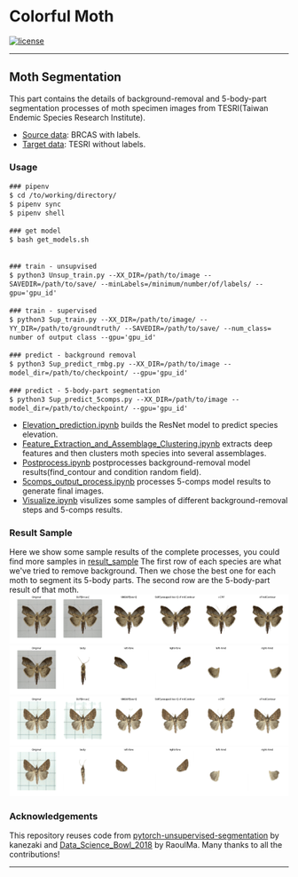 # Colorful Moth
[![license](https://img.shields.io/github/license/mashape/apistatus.svg)](LICENSE)






---
## Moth Segmentation
This part contains the details of background-removal and 5-body-part segmentation processes of moth specimen images from TESRI(Taiwan Endemic Species Research Institute).

 - [Source data](data/brcas/): BRCAS with labels.
 - [Target data](data/tesri/): TESRI without labels.

### Usage
```
### pipenv
$ cd /to/working/directory/
$ pipenv sync
$ pipenv shell
  
### get model
$ bash get_models.sh


### train - unsupvised
$ python3 Unsup_train.py --XX_DIR=/path/to/image --SAVEDIR=/path/to/save/ --minLabels=/minimum/number/of/labels/ --gpu='gpu_id'

### train - supervised
$ python3 Sup_train.py --XX_DIR=/path/to/image/ --YY_DIR=/path/to/groundtruth/ --SAVEDIR=/path/to/save/ --num_class= number of output class --gpu='gpu_id'

### predict - background removal
$ python3 Sup_predict_rmbg.py --XX_DIR=/path/to/image --model_dir=/path/to/checkpoint/ --gpu='gpu_id'

### predict - 5-body-part segmentation
$ python3 Sup_predict_5comps.py --XX_DIR=/path/to/image --model_dir=/path/to/checkpoint/ --gpu='gpu_id'
```
 - [Elevation_prediction.ipynb](Elevation_prediction.ipynb) builds the ResNet model to predict species elevation.
 - [Feature_Extraction_and_Assemblage_Clustering.ipynb](Feature_Extraction_and_Assemblage_Clustering.ipynb) extracts deep features and then clusters moth species into several assemblages.
 - [Postprocess.ipynb](Postprocess.ipynb) postprocesses background-removal model results(find_contour and condition random field).
 - [5comps_output_process.ipynb](5comps_output_process.ipynb) processes 5-comps model results to generate final images.
 - [Visualize.ipynb](Visualize.ipynb) visulizes some samples of different background-removal steps and 5-comps results.


### Result Sample
Here we show some sample results of the complete processes, you could find more samples in [result_sample](result_sample/) 
The first row of each species are what we've tried to remove background. Then we chose the best one for each moth to segment its 5-body parts.
The second row are the 5-body-part result of that moth.
![](result_sample/A41-20140325-034_step.png)
![](result_sample/A41-20140325-034_5comps.png)
![](result_sample/B12-20120921-017_step.png)
![](result_sample/B12-20120921-017_5comps.png)

### Acknowledgements 
This repository reuses code from [pytorch-unsupervised-segmentation](https://github.com/kanezaki/pytorch-unsupervised-segmentation) by kanezaki and [Data_Science_Bowl_2018](https://github.com/RaoulMa/Data_Science_Bowl_2018) by RaoulMa. Many thanks to all the contributions!

---
